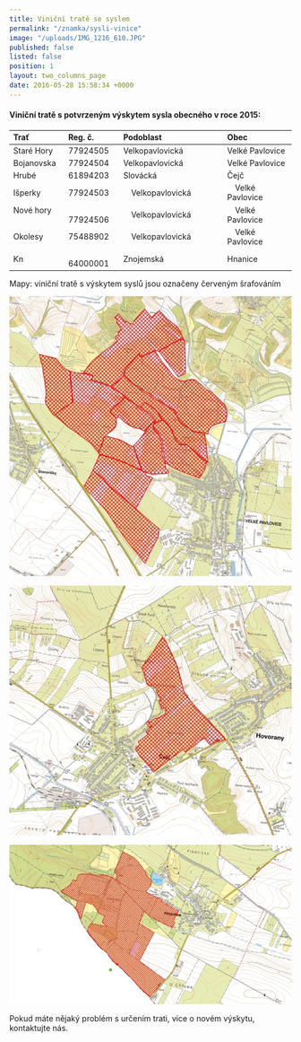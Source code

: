 ```yaml
---
title: Viniční tratě se syslem
permalink: "/znamka/sysli-vinice"
image: "/uploads/IMG_1216_610.JPG"
published: false
listed: false
position: 1
layout: two_columns_page
date: 2016-05-28 15:58:34 +0000
---
```

#### Viniční tratě s potvrzeným výskytem sysla obecného v roce 2015:

| Trať       | Reg. č.  | Podoblast       | Obec            |
|:-----------|:---------|:----------------|:----------------|
| Staré Hory | 77924505 | Velkopavlovická | Velké Pavlovice |
| Bojanovska | 77924504 | Velkopavlovická | Velké Pavlovice |
| Hrubé      | 61894203 | Slovácká        | Čejč            |
| Išperky    | 77924503 | Velkopavlovická | Velké Pavlovice |
| Nové hory  | 77924506 | Velkopavlovická | Velké Pavlovice |
| Okolesy    | 75488902 | Velkopavlovická | Velké Pavlovice |
| Kn         | 64000001 | Znojemská       | Hnanice         |

Mapy: viniční tratě s výskytem syslů jsou označeny červeným šrafováním

![](/uploads/VT_Velke_Pavlovice_610.jpg)

![](/uploads/VT_cejc_610.jpg)

![](/uploads/VT_Hnanice_610.jpg)

Pokud máte nějaký problém s určením trati, více o novém výskytu,
kontaktujte nás.
